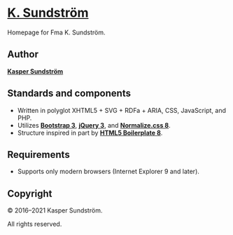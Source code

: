 # [K. Sundström](http://ksundstrom.fi/)

Homepage for Fma K. Sundström.

## Author

**[Kasper Sundström](https://twitter.com/ksundstrom)**

## Standards and components

* Written in polyglot XHTML5 + SVG + RDFa + ARIA, CSS, JavaScript, and PHP.
* Utilizes **[Bootstrap 3](https://getbootstrap.com/docs/3.4/)**, **[jQuery 3](https://jquery.com/)**, and **[Normalize.css 8](https://necolas.github.io/normalize.css/)**.
* Structure inspired in part by **[HTML5 Boilerplate 8](https://html5boilerplate.com/)**.

## Requirements

* Supports only modern browsers (Internet Explorer 9 and later).

## Copyright

© 2016–2021 Kasper Sundström.

All rights reserved.
